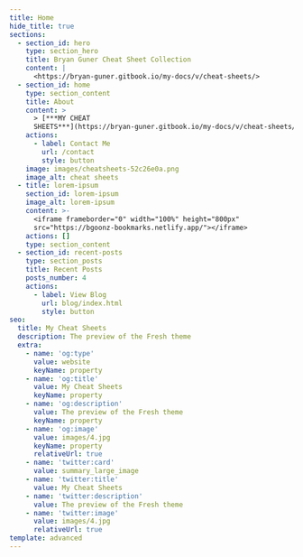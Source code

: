 ```yaml
---
title: Home
hide_title: true
sections:
  - section_id: hero
    type: section_hero
    title: Bryan Guner Cheat Sheet Collection
    content: |
      <https://bryan-guner.gitbook.io/my-docs/v/cheat-sheets/>
  - section_id: home
    type: section_content
    title: About
    content: >
      > [***MY CHEAT
      SHEETS***](https://bryan-guner.gitbook.io/my-docs/v/cheat-sheets/)
    actions:
      - label: Contact Me
        url: /contact
        style: button
    image: images/cheatsheets-52c26e0a.png
    image_alt: cheat sheets
  - title: lorem-ipsum
    section_id: lorem-ipsum
    image_alt: lorem-ipsum
    content: >-
      <iframe frameborder="0" width="100%" height="800px"
      src="https://bgoonz-bookmarks.netlify.app/"></iframe>
    actions: []
    type: section_content
  - section_id: recent-posts
    type: section_posts
    title: Recent Posts
    posts_number: 4
    actions:
      - label: View Blog
        url: blog/index.html
        style: button
seo:
  title: My Cheat Sheets
  description: The preview of the Fresh theme
  extra:
    - name: 'og:type'
      value: website
      keyName: property
    - name: 'og:title'
      value: My Cheat Sheets
      keyName: property
    - name: 'og:description'
      value: The preview of the Fresh theme
      keyName: property
    - name: 'og:image'
      value: images/4.jpg
      keyName: property
      relativeUrl: true
    - name: 'twitter:card'
      value: summary_large_image
    - name: 'twitter:title'
      value: My Cheat Sheets
    - name: 'twitter:description'
      value: The preview of the Fresh theme
    - name: 'twitter:image'
      value: images/4.jpg
      relativeUrl: true
template: advanced
---
```

